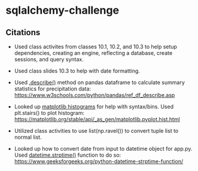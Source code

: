 # sqlalchemy-challenge

## Citations

- Used class activites from classes 10.1, 10.2, and 10.3 to help setup dependencies, creating an engine, reflecting a database, create sessions, and query syntax.

- Used class slides 10.3 to help with date formatting.

- Used [.describe()](https://www.w3schools.com/python/pandas/ref_df_describe.asp) method on pandas dataframe to calculate summary statistics for precipitation data:
https://www.w3schools.com/python/pandas/ref_df_describe.asp

- Looked up [matplotlib histograms](https://matplotlib.org/stable/api/_as_gen/matplotlib.pyplot.hist.html) for help with syntax/bins. Used plt.stairs() to plot histogram:
https://matplotlib.org/stable/api/_as_gen/matplotlib.pyplot.hist.html

- Utilized class activities to use list(np.ravel()) to convert tuple list to normal list.

- Looked up how to convert date from input to datetime object for app.py. Used [datetime.strptime()](https://www.geeksforgeeks.org/python-datetime-strptime-function/) function to do so:
https://www.geeksforgeeks.org/python-datetime-strptime-function/
